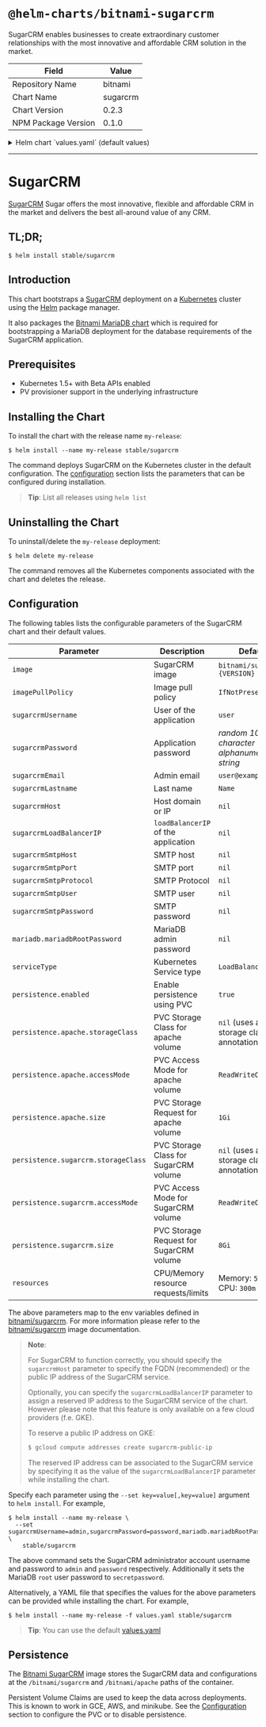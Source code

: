 # `@helm-charts/bitnami-sugarcrm`

SugarCRM enables businesses to create extraordinary customer relationships with the most innovative and affordable CRM solution in the market.

| Field               | Value    |
| ------------------- | -------- |
| Repository Name     | bitnami  |
| Chart Name          | sugarcrm |
| Chart Version       | 0.2.3    |
| NPM Package Version | 0.1.0    |

<details>

<summary>Helm chart `values.yaml` (default values)</summary>

```yaml
## Bitnami SugarCRM image version
## ref: https://hub.docker.com/r/bitnami/sugarcrm/tags/
##
image: bitnami/sugarcrm:6.5.26-r1

## Specify a imagePullPolicy
## ref: http://kubernetes.io/docs/user-guide/images/#pre-pulling-images
##
imagePullPolicy: IfNotPresent

## SugarCRM host to create application URLs
## ref: https://github.com/bitnami/bitnami-docker-sugarcrm#configuration
##
# sugarcrmHost:

## loadBalancerIP for the SugarCRM Service (optional, cloud specific)
## ref: http://kubernetes.io/docs/user-guide/services/#type-loadbalancer
##
# sugarcrmLoadBalancerIP:

## User of the application
## ref: https://github.com/bitnami/bitnami-docker-sugarcrm#configuration
##
sugarcrmUsername: user

## Application password
## Defaults to a random 10-character alphanumeric string if not set
## ref: https://github.com/bitnami/bitnami-docker-sugarcrm#configuration
##
# sugarcrmPassword:

## Admin email
## ref: https://github.com/bitnami/bitnami-docker-sugarcrm#configuration
##
sugarcrmEmail: user@example.com

## Last Name
## ref: https://github.com/bitnami/bitnami-docker-sugarcrm#configuration
##
sugarcrmLastName: LastName

## SMTP mail delivery configuration
## ref: https://github.com/bitnami/bitnami-docker-orangehrm/#smtp-configuration
# sugarcrmSmtpHost:
# sugarcrmSmtpPort:
# sugarcrmSmtpUser:
# sugarcrmSmtpPassword:
# sugarcrmSmtpProtocol:

##
## MariaDB chart configuration
##
mariadb:
  ## MariaDB admin password
  ## ref: https://github.com/bitnami/bitnami-docker-mariadb/blob/master/README.md#setting-the-root-password-on-first-run
  ##
  # mariadbRootPassword:

  ## Enable persistence using Persistent Volume Claims
  ## ref: http://kubernetes.io/docs/user-guide/persistent-volumes/
  ##
  persistence:
    enabled: true
    ## mariadb data Persistent Volume Storage Class
    ## If defined, storageClassName: <storageClass>
    ## If set to "-", storageClassName: "", which disables dynamic provisioning
    ## If undefined (the default) or set to null, no storageClassName spec is
    ##   set, choosing the default provisioner.  (gp2 on AWS, standard on
    ##   GKE, AWS & OpenStack)
    ##
    # storageClass: "-"
    accessMode: ReadWriteOnce
    size: 8Gi

## Kubernetes configuration
## For minikube, set this to NodePort, elsewhere use LoadBalancer
##
serviceType: LoadBalancer

## Enable persistence using Persistent Volume Claims
## ref: http://kubernetes.io/docs/user-guide/persistent-volumes/
##
persistence:
  enabled: true
  apache:
    ## apache data Persistent Volume Storage Class
    ## If defined, storageClassName: <storageClass>
    ## If set to "-", storageClassName: "", which disables dynamic provisioning
    ## If undefined (the default) or set to null, no storageClassName spec is
    ##   set, choosing the default provisioner.  (gp2 on AWS, standard on
    ##   GKE, AWS & OpenStack)
    ##
    # storageClass: "-"
    accessMode: ReadWriteOnce
    size: 1Gi
  sugarcrm:
    ## sugarcrm data Persistent Volume Storage Class
    ## If defined, storageClassName: <storageClass>
    ## If set to "-", storageClassName: "", which disables dynamic provisioning
    ## If undefined (the default) or set to null, no storageClassName spec is
    ##   set, choosing the default provisioner.  (gp2 on AWS, standard on
    ##   GKE, AWS & OpenStack)
    ##
    # storageClass: "-"
    accessMode: ReadWriteOnce
    size: 8Gi

## Configure resource requests and limits
## ref: http://kubernetes.io/docs/user-guide/compute-resources/
##
resources:
  {}
  # requests:
  #   memory: 512Mi
  #   cpu: 300m
```

</details>

---

# SugarCRM

[SugarCRM](https://www.sugarcrm.com) Sugar offers the most innovative, flexible and affordable CRM in the market and delivers the best all-around value of any CRM.

## TL;DR;

```console
$ helm install stable/sugarcrm
```

## Introduction

This chart bootstraps a [SugarCRM](https://github.com/bitnami/bitnami-docker-sugarcrm) deployment on a [Kubernetes](http://kubernetes.io) cluster using the [Helm](https://helm.sh) package manager.

It also packages the [Bitnami MariaDB chart](https://github.com/kubernetes/charts/tree/master/stable/mariadb) which is required for bootstrapping a MariaDB deployment for the database requirements of the SugarCRM application.

## Prerequisites

- Kubernetes 1.5+ with Beta APIs enabled
- PV provisioner support in the underlying infrastructure

## Installing the Chart

To install the chart with the release name `my-release`:

```console
$ helm install --name my-release stable/sugarcrm
```

The command deploys SugarCRM on the Kubernetes cluster in the default configuration. The [configuration](#configuration) section lists the parameters that can be configured during installation.

> **Tip**: List all releases using `helm list`

## Uninstalling the Chart

To uninstall/delete the `my-release` deployment:

```console
$ helm delete my-release
```

The command removes all the Kubernetes components associated with the chart and deletes the release.

## Configuration

The following tables lists the configurable parameters of the SugarCRM chart and their default values.

| Parameter                           | Description                             | Default                                     |
| ----------------------------------- | --------------------------------------- | ------------------------------------------- |
| `image`                             | SugarCRM image                          | `bitnami/sugarcrm:{VERSION}`                |
| `imagePullPolicy`                   | Image pull policy                       | `IfNotPresent`                              |
| `sugarcrmUsername`                  | User of the application                 | `user`                                      |
| `sugarcrmPassword`                  | Application password                    | _random 10 character alphanumeric string_   |
| `sugarcrmEmail`                     | Admin email                             | `user@example.com`                          |
| `sugarcrmLastname`                  | Last name                               | `Name`                                      |
| `sugarcrmHost`                      | Host domain or IP                       | `nil`                                       |
| `sugarcrmLoadBalancerIP`            | `loadBalancerIP` of the application     | `nil`                                       |
| `sugarcrmSmtpHost`                  | SMTP host                               | `nil`                                       |
| `sugarcrmSmtpPort`                  | SMTP port                               | `nil`                                       |
| `sugarcrmSmtpProtocol`              | SMTP Protocol                           | `nil`                                       |
| `sugarcrmSmtpUser`                  | SMTP user                               | `nil`                                       |
| `sugarcrmSmtpPassword`              | SMTP password                           | `nil`                                       |
| `mariadb.mariadbRootPassword`       | MariaDB admin password                  | `nil`                                       |
| `serviceType`                       | Kubernetes Service type                 | `LoadBalancer`                              |
| `persistence.enabled`               | Enable persistence using PVC            | `true`                                      |
| `persistence.apache.storageClass`   | PVC Storage Class for apache volume     | `nil` (uses alpha storage class annotation) |
| `persistence.apache.accessMode`     | PVC Access Mode for apache volume       | `ReadWriteOnce`                             |
| `persistence.apache.size`           | PVC Storage Request for apache volume   | `1Gi`                                       |
| `persistence.sugarcrm.storageClass` | PVC Storage Class for SugarCRM volume   | `nil` (uses alpha storage class annotation) |
| `persistence.sugarcrm.accessMode`   | PVC Access Mode for SugarCRM volume     | `ReadWriteOnce`                             |
| `persistence.sugarcrm.size`         | PVC Storage Request for SugarCRM volume | `8Gi`                                       |
| `resources`                         | CPU/Memory resource requests/limits     | Memory: `512Mi`, CPU: `300m`                |

The above parameters map to the env variables defined in [bitnami/sugarcrm](http://github.com/bitnami/bitnami-docker-sugarcrm). For more information please refer to the [bitnami/sugarcrm](http://github.com/bitnami/bitnami-docker-sugarcrm) image documentation.

> **Note**:
>
> For SugarCRM to function correctly, you should specify the `sugarcrmHost` parameter to specify the FQDN (recommended) or the public IP address of the SugarCRM service.
>
> Optionally, you can specify the `sugarcrmLoadBalancerIP` parameter to assign a reserved IP address to the SugarCRM service of the chart. However please note that this feature is only available on a few cloud providers (f.e. GKE).
>
> To reserve a public IP address on GKE:
>
> ```bash
> $ gcloud compute addresses create sugarcrm-public-ip
> ```
>
> The reserved IP address can be associated to the SugarCRM service by specifying it as the value of the `sugarcrmLoadBalancerIP` parameter while installing the chart.

Specify each parameter using the `--set key=value[,key=value]` argument to `helm install`. For example,

```console
$ helm install --name my-release \
  --set sugarcrmUsername=admin,sugarcrmPassword=password,mariadb.mariadbRootPassword=secretpassword \
    stable/sugarcrm
```

The above command sets the SugarCRM administrator account username and password to `admin` and `password` respectively. Additionally it sets the MariaDB `root` user password to `secretpassword`.

Alternatively, a YAML file that specifies the values for the above parameters can be provided while installing the chart. For example,

```console
$ helm install --name my-release -f values.yaml stable/sugarcrm
```

> **Tip**: You can use the default [values.yaml](values.yaml)

## Persistence

The [Bitnami SugarCRM](https://github.com/bitnami/bitnami-docker-sugarcrm) image stores the SugarCRM data and configurations at the `/bitnami/sugarcrm` and `/bitnami/apache` paths of the container.

Persistent Volume Claims are used to keep the data across deployments. This is known to work in GCE, AWS, and minikube.
See the [Configuration](#configuration) section to configure the PVC or to disable persistence.
